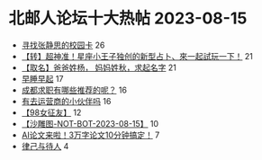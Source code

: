 # 北邮人论坛十大热帖 2023-08-15

- [寻找张静思的校园卡](https://bbs.byr.cn/article/CampusCard/23219) 26
- [【转】超神准！星座小王子独创的新型占卜、來一起試玩一下！](https://bbs.byr.cn/article/Constellations/326533) 21
- [【取名】爸爸姓杨， 妈妈姓秋，求起名字](https://bbs.byr.cn/article/FamilyLife/146923) 21
- [早睡早起](https://bbs.byr.cn/article/Talking/6398481) 17
- [成都求职有哪些推荐的呢？](https://bbs.byr.cn/article/WorkLife/1203584) 16
- [有去运营商的小伙伴吗](https://bbs.byr.cn/article/Job/2194973) 16
- [【98女征友】](https://bbs.byr.cn/article/Friends/2043870) 12
- [【沙雕图-NOT-BOT-2023-08-15】](https://bbs.byr.cn/article/Picture/3347727) 10
- [AI论文来啦！3万字论文10分钟搞定！](https://bbs.byr.cn/article/Entrepreneurship/30110) 7
- [律己与待人](https://bbs.byr.cn/article/Feeling/3203106) 4



